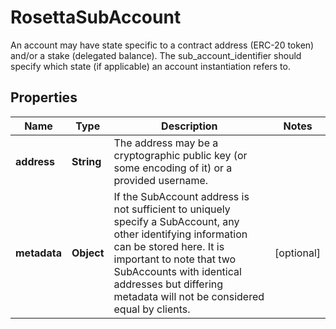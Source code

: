

# RosettaSubAccount

An account may have state specific to a contract address (ERC-20 token) and/or a stake (delegated balance). The sub_account_identifier should specify which state (if applicable) an account instantiation refers to.

## Properties

Name | Type | Description | Notes
------------ | ------------- | ------------- | -------------
**address** | **String** | The address may be a cryptographic public key (or some encoding of it) or a provided username. | 
**metadata** | **Object** | If the SubAccount address is not sufficient to uniquely specify a SubAccount, any other identifying information can be stored here. It is important to note that two SubAccounts with identical addresses but differing metadata will not be considered equal by clients. |  [optional]



